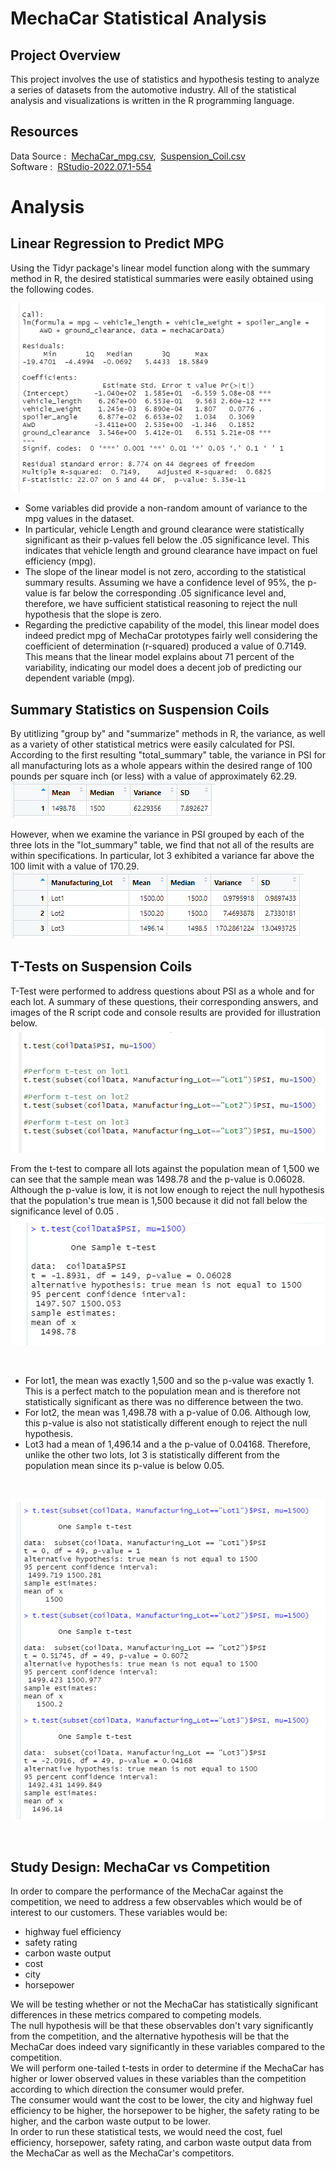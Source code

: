 # MechaCar Statistical Analysis

## Project Overview
This project involves the use of statistics and hypothesis testing to analyze a series of datasets from the automotive industry. All of the statistical analysis and visualizations is written in the R programming language.

## Resources
Data Source :&nbsp; [MechaCar_mpg.csv](Resources/MechaCar_mpg.csv),&nbsp; [Suspension_Coil.csv](Resources/Suspension_Coil.csv)
<br/>
Software :&nbsp; [RStudio-2022.07.1-554](https://www.rstudio.com/products/rstudio/download/?utm_source=downloadrstudio&utm_medium=Site&utm_campaign=home-hero-cta#download)
<br/>

# Analysis

## Linear Regression to Predict MPG
Using the Tidyr package's linear model function along with the summary method in R, the desired statistical summaries were easily obtained using the following codes.
<br/>

![01.png](Images/01.png)

- Some variables did provide a non-random amount of variance to the mpg values in the dataset.
- In particular, vehicle Length and ground clearance were statistically significant as their p-values fell below the .05 significance level. This indicates that vehicle length and ground clearance have impact on fuel efficiency (mpg).
- The slope of the linear model is not zero, according to the statistical summary results. Assuming we have a confidence level of 95%, the p-value is far below the corresponding .05 significance level and, therefore, we have sufficient statistical reasoning to reject the null hypothesis that the slope is zero.
- Regarding the predictive capability of the model, this linear model does indeed predict mpg of MechaCar prototypes fairly well considering the coefficient of determination (r-squared) produced a value of 0.7149. This means that the linear model explains about 71 percent of the variability, indicating our model does a decent job of predicting our dependent variable (mpg).


## Summary Statistics on Suspension Coils
By utitlizing "group by" and "summarize" methods in R, the variance, as well as a variety of other statistical metrics were easily calculated for PSI.
According to the first resulting "total_summary" table, the variance in PSI for all manufacturing lots as a whole appears within the desired range of 100 pounds per square inch (or less) with a value of approximately 62.29.
<br/>
![02.png](Images/02.png)

However, when we examine the variance in PSI grouped by each of the three lots in the "lot_summary" table, we find that not all of the results are within specifications. In particular, lot 3 exhibited a variance far above the 100 limit with a value of 170.29.
<br/>
![03.png](Images/03.png)


## T-Tests on Suspension Coils
T-Test were performed to address questions about PSI as a whole and for each lot. A summary of these questions, their corresponding answers, and images of the R script code and console results are provided for illustration below.
<br/>
![04.png](Images/04.png)
<br/>

From the t-test to compare all lots against the population mean of 1,500 we can see that the sample mean was 1498.78 and the p-value is 0.06028. Although the p-value is low, it is not low enough to reject the null hypothesis that the population's true mean is 1,500 because it did not fall below the significance level of 0.05 .
<br/>
![05.png](Images/05.png)

<br/>

- For lot1, the mean was exactly 1,500 and so the p-value was exactly 1. This is a perfect match to the population mean and is therefore not statistically significant as there was no difference between the two.
- For lot2, the mean was 1,498.78 with a p-value of 0.06. Although low, this p-value is also not statistically different enough to reject the null hypothesis.
- Lot3 had a mean of 1,496.14 and a the p-value of 0.04168. Therefore, unlike the other two lots, lot 3 is statistically different from the population mean since its p-value is below 0.05.
<br/>

![06.png](Images/06.png)

<br/> 

## Study Design: MechaCar vs Competition
In order to compare the performance of the MechaCar against the competition, we need to address a few observables which would be of interest to our customers. 
These variables would be:
- highway fuel efficiency
- safety rating
- carbon waste output
- cost
- city
- horsepower

We will be testing whether or not the MechaCar has statistically significant differences in these metrics compared to competing models. <br/>
The null hypothesis will be that these observables don't vary significantly from the competition, and the alternative hypothesis will be that the MechaCar does indeed vary significantly in these variables compared to the competition. <br/>
We will perform one-tailed t-tests in order to determine if the MechaCar has higher or lower observed values in these variables than the competition according to which direction the consumer would prefer. <br/>
The consumer would want the cost to be lower, the city and highway fuel efficiency to be higher, the horsepower to be higher, the safety rating to be higher, and the carbon waste output to be lower. <br/>
In order to run these statistical tests, we would need the cost, fuel efficiency, horsepower, safety rating, and carbon waste output data from the MechaCar as well as the MechaCar's competitors.

<br/>


